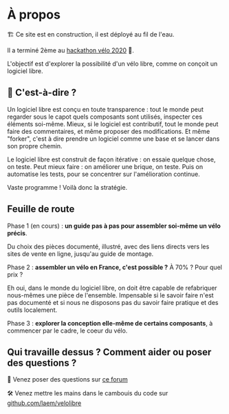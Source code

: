 # À propos

🏗️ Ce site est en construction, il est déployé au fil de l'eau.

Il a terminé 2ème au <a href="https://www.hackathonvelo.fr">hackathon vélo 2020</a> 🤩.

L'objectif est d'explorer la possibilité d'un vélo libre, comme on conçoit un logiciel libre.

## 🤔 C'est-à-dire ?

Un logiciel libre est conçu en toute transparence : tout le monde peut regarder sous le capot quels composants sont utilisés, inspecter ces éléments soi-même. Mieux, si le logiciel est contributif, tout le monde peut faire des commentaires, et même proposer des modifications. Et même "forker", c'est à dire prendre un logiciel comme une base et se lancer dans son propre chemin.

Le logiciel libre est construit de façon itérative : on essaie quelque chose, on teste. Peut mieux faire : on améliorer une brique, on teste. Puis on automatise les tests, pour se concentrer sur l'amélioration continue.

Vaste programme ! Voilà donc la stratégie.

## Feuille de route

Phase 1 (en cours) : **un guide pas à pas pour assembler soi-même un vélo précis**.

Du choix des pièces documenté, illustré, avec des liens directs vers les sites de vente en ligne, jusqu'au guide de montage.

Phase 2 : **assembler un vélo en France, c'est possible ?** À 70% ? Pour quel prix ?

Eh oui, dans le monde du logiciel libre, on doit être capable de refabriquer nous-mêmes une pièce de l'ensemble. Impensable si le savoir faire n'est pas documenté et si nous ne disposons pas du savoir faire pratique et des outils localement.

Phase 3 : **explorer la conception elle-même de certains composants**, à commencer par le cadre, le coeur du vélo.

## Qui travaille dessus ? Comment aider ou poser des questions ?

💬 Venez poser des questions sur [ce forum](https://forum.fabmob.io/t/velo-open-source/715/2)

🛠️ Venez mettre les mains dans le cambouis du code sur [github.com/laem/velolibre](https://github.com/laem/velolibre)
